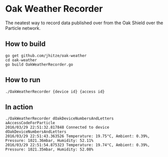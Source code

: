 # Oak Weather Recorder
The neatest way to record data published over from the Oak Shield over the Particle network.

## How to build

```
go get github.com/jhitze/oak-weather
cd oak-weather
go build OakWeatherRecorder.go 
```

## How to run
```
./OakWeatherRecorder {device id} {access id}
```

## In action
```
./OakWeatherRecorder dOakDeviceNumbersAndLetters aAccessCodeForParticle
2016/03/29 22:51:32.817848 Connected to device dOakDeviceNumbersAndLetters
2016/03/29 22:51:43.363526 Temperature: 19.75°C, Ambient: 0.39%, Pressure: 1021.36mbar, Humidity: 52.11%
2016/03/29 22:51:54.875323 Temperature: 19.74°C, Ambient: 0.39%, Pressure: 1021.35mbar, Humidity: 52.08%
```
